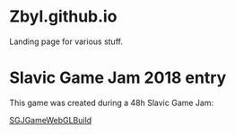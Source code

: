 # Zbyl.github.io
Landing page for various stuff.

# Slavic Game Jam 2018 entry

This game was created during a 48h Slavic Game Jam:

[SGJGameWebGLBuild](./SGJGameWebGLBuild/index.html)
